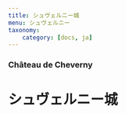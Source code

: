 ```yaml
---
title: シュヴェルニー城
menu: シュヴェルニー
taxonomy:
    category: [docs, ja]
---
```

### Château de Cheverny

# シュヴェルニー城